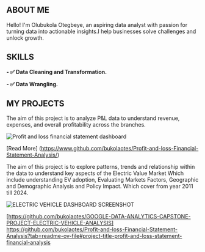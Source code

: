 
## ABOUT ME

Hello! I'm Olubukola Otegbeye, an aspiring data analyst with passion for turning data into actionable insights.I help businesses solve challenges and unlock growth.

## SKILLS

**- ✅ Data Cleaning and Transformation.**

**- ✅ Data Wrangling.**


## MY PROJECTS

The aim  of this project is to analyze P&L data to understand revenue, expenses, and overall profitability across the branches.

![Profit and loss financial statement dashboard](https://github.com/user-attachments/assets/5e01c10d-571e-4254-a34f-76f22a204fab)

[Read More] (https://www.github.com/bukolaotes/Profit-and-loss-Financial-Statement-Analysis/)



The aim of this project is to explore patterns, trends and relationship within the data to understand key aspects of the Electric Value Market Which include understanding EV adoption, Evaluating Markets Factors, Geographic and Demographic Analysis and Policy Impact. Which cover from year 2011 till 2024.

![ELECTRIC VEHICLE DASHBOARD SCREENSHOT](https://github.com/user-attachments/assets/8b75c94d-2f39-4127-a9ab-4a41c68683b0)

[https://github.com/bukolaotes/GOOGLE-DATA-ANALYTICS-CAPSTONE-PROJECT-ELECTRIC-VEHICLE-ANALYSIS]
https://github.com/bukolaotes/Profit-and-loss-Financial-Statement-Analysis?tab=readme-ov-file#project-title-profit-and-loss-statement-financial-analysis
